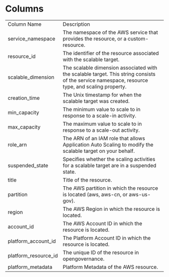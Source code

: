 # Columns  

<table>
	<tr><td>Column Name</td><td>Description</td></tr>
	<tr><td>service_namespace</td><td>The namespace of the AWS service that provides the resource, or a custom-resource.</td></tr>
	<tr><td>resource_id</td><td>The identifier of the resource associated with the scalable target.</td></tr>
	<tr><td>scalable_dimension</td><td>The scalable dimension associated with the scalable target. This string consists of the service namespace, resource type, and scaling property.</td></tr>
	<tr><td>creation_time</td><td>The Unix timestamp for when the scalable target was created.</td></tr>
	<tr><td>min_capacity</td><td>The minimum value to scale to in response to a scale-in activity.</td></tr>
	<tr><td>max_capacity</td><td>The maximum value to scale to in response to a scale-out activity.</td></tr>
	<tr><td>role_arn</td><td>The ARN of an IAM role that allows Application Auto Scaling to modify the scalable target on your behalf.</td></tr>
	<tr><td>suspended_state</td><td>Specifies whether the scaling activities for a scalable target are in a suspended state.</td></tr>
	<tr><td>title</td><td>Title of the resource.</td></tr>
	<tr><td>partition</td><td>The AWS partition in which the resource is located (aws, aws-cn, or aws-us-gov).</td></tr>
	<tr><td>region</td><td>The AWS Region in which the resource is located.</td></tr>
	<tr><td>account_id</td><td>The AWS Account ID in which the resource is located.</td></tr>
	<tr><td>platform_account_id</td><td>The Platform Account ID in which the resource is located.</td></tr>
	<tr><td>platform_resource_id</td><td>The unique ID of the resource in opengovernance.</td></tr>
	<tr><td>platform_metadata</td><td>Platform Metadata of the AWS resource.</td></tr>
</table>